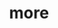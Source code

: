 ---
layout: page
title: more
nav: true
nav_order: 6
dropdown: true
children: 
    - title: repositories
      permalink: repositories
    - title: projects
      permalink: /projects/
    - title: photos
      permalink: /photos/
---